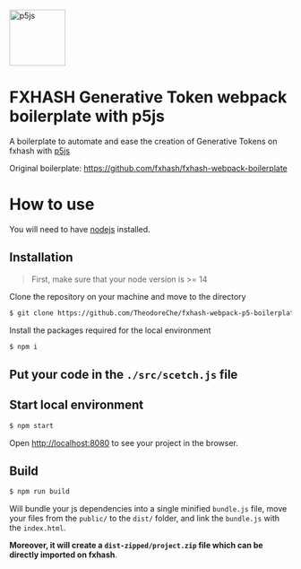 <img src="https://p5js.org/assets/img/p5js.svg" style="margin-top:20px;" width="100" alt="p5js">

FXHASH Generative Token webpack boilerplate with p5js
================

A boilerplate to automate and ease the creation of Generative Tokens on fxhash with [p5js](https://p5js.org/)

Original boilerplate: https://github.com/fxhash/fxhash-webpack-boilerplate

# How to use

You will need to have [nodejs](https://nodejs.org/) installed.

## Installation

> First, make sure that your node version is >= 14

Clone the repository on your machine and move to the directory
```sh
$ git clone https://github.com/TheodoreChe/fxhash-webpack-p5-boilerplate.git your_folder && cd your_folder
```

Install the packages required for the local environment
```sh
$ npm i
```

## Put your code in the `./src/scetch.js` file

## Start local environment

```sh
$ npm start
```

Open [http://localhost:8080](http://localhost:8080) to see your project in the browser.

## Build

```sh
$ npm run build
```

Will bundle your js dependencies into a single minified `bundle.js` file, move your files from the `public/` to the `dist/` folder, and link the `bundle.js` with the `index.html`.

**Moreover, it will create a `dist-zipped/project.zip` file which can be directly imported on fxhash**.
